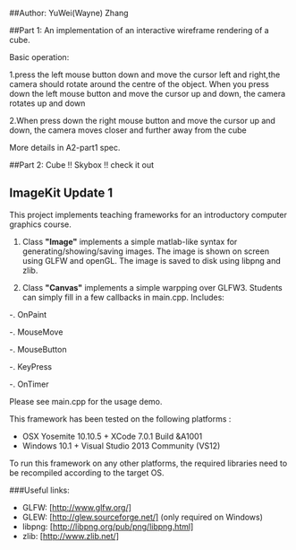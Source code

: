 ##Author: YuWei(Wayne) Zhang

##Part 1:
An implementation of an interactive wireframe rendering of a cube.

Basic operation: 

1.press the left mouse button down and move the cursor left and right,the camera should rotate around the centre of                     the object. When you press down the left  mouse button and move the cursor up and down, the camera rotates up and                     down

 2.When press down the right mouse button and move the cursor up and down, the camera moves closer and further away                      from the cube
 
 More details in A2-part1 spec.
 
##Part 2:
Cube !! Skybox !! check it out

## ImageKit Update 1
This project implements teaching frameworks for an introductory computer graphics course.

1. Class **"Image"** implements a simple matlab-like syntax for generating/showing/saving images. The image is shown on screen using GLFW and openGL. The image is saved to disk using libpng and zlib.
 
2. Class **"Canvas"** implements a simple warpping over GLFW3. Students can simply fill in a few callbacks in main.cpp. Includes:

  -. OnPaint

  -. MouseMove

  -. MouseButton

  -. KeyPress

  -. OnTimer

Please see main.cpp for the usage demo.

This framework has been tested on the following platforms :

- OSX Yosemite 10.10.5 + XCode 7.0.1 Build &A1001
- Windows 10.1 + Visual Studio 2013 Community (VS12)

To run this framework on any other platforms, the required libraries need to be recompiled according to the target OS.

###Useful links:
- GLFW: [http://www.glfw.org/]
- GLEW: [http://glew.sourceforge.net/] (only required on Windows)
- libpng: [http://libpng.org/pub/png/libpng.html]
- zlib: [http://www.zlib.net/]
